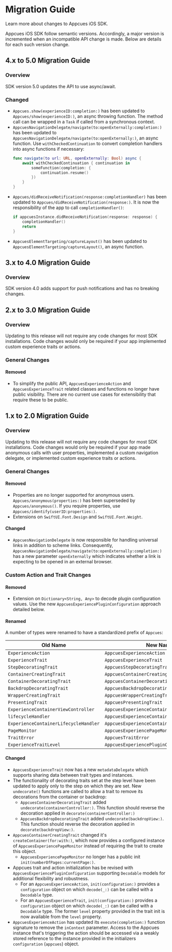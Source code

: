 # Migration Guide

Learn more about changes to Appcues iOS SDK.

Appcues iOS SDK follow semantic versions. Accordingly, a major version is incremented when an incompatible API change is made. Below are details for each such version change.

## 4.x to 5.0 Migration Guide

### Overview

SDK version 5.0 updates the API to use async/await.

### Changed

- `Appcues.show(experienceID:completion:)` has been updated to ``Appcues/show(experienceID:)``, an async throwing function. The method call can be wrapped in a `Task` if called from a synchronous context.
- `AppcuesNavigationDelegate/navigate(to:openExternally:completion:)` has been updated to ``AppcuesNavigationDelegate/navigate(to:openExternally:)``, an async function. Use `withCheckedContinuation` to convert completion handlers into async functions if necessary:
    ```swift
    func navigate(to url: URL, openExternally: Bool) async {
        await withCheckedContinuation { continuation in
            someFunction(completion: {
                continuation.resume()
            })
        }
    }
    ```
- `Appcues/didReceiveNotification(response:completionHandler)` has been updated to ``Appcues/didReceiveNotification(response:)``. It is now the responsibility of the app to call `completionHandler()`:
    ```swift
    if appcuesInstance.didReceiveNotification(response: response) {
        completionHandler()
        return
    }
    ```
- `AppcuesElementTargeting/captureLayout()` has been updated to ``AppcuesElementTargeting/captureLayout()``, an async function.

## 3.x to 4.0 Migration Guide

### Overview

SDK version 4.0 adds support for push notifications and has no breaking changes.

## 2.x to 3.0 Migration Guide

### Overview

Updating to this release will not require any code changes for most SDK installations.  Code changes would only be required if your app implemented custom experience traits or actions.

### General Changes

#### Removed

- To simplify the public API, `AppcuesExperienceAction` and `AppcuesExperienceTrait` related classes and functions no longer have public visibility. There are no current use cases for extensibility that require these to be public.

## 1.x to 2.0 Migration Guide

### Overview

Updating to this release will not require any code changes for most SDK installations.  Code changes would only be required if your app made anonymous calls with user properties, implemented a custom navigation delegate, or implemented custom experience traits or actions.

### General Changes

#### Removed

- Properties are no longer supported for anonymous users. `Appcues/anonymous(properties:)` has been superseded by ``Appcues/anonymous()``. If you require properties, use ``Appcues/identify(userID:properties:)``.
- Extensions on `SwiftUI.Font.Design` and `SwiftUI.Font.Weight`.

#### Changed

- ``AppcuesNavigationDelegate`` is now responsible for handling universal links in addition to scheme links. Consequently, `AppcuesNavigationDelegate/navigate(to:openExternally:completion:)` has a new parameter `openExternally` which indicates whether a link is expecting to be opened in an external browser.

### Custom Action and Trait Changes

#### Removed

- Extension on `Dictionary<String, Any>` to decode plugin configuration values. Use the new `AppcuesExperiencePluginConfiguration` approach detailed below.

#### Renamed

A number of types were renamed to have a standardized prefix of `Appcues`:

| Old Name                              | New Name                                     |
| ------------------------------------- | -------------------------------------------- |
| `ExperienceAction`                    | `AppcuesExperienceAction`                    |
| `ExperienceTrait`                     | `AppcuesExperienceTrait`                     |
| `StepDecoratingTrait`                 | `AppcuesStepDecoratingTrait`                 |
| `ContainerCreatingTrait`              | `AppcuesContainerCreatingTrait`              |
| `ContainerDecoratingTrait`            | `AppcuesContainerDecoratingTrait`            |
| `BackdropDecoratingTrait`             | `AppcuesBackdropDecoratingTrait`             |
| `WrapperCreatingTrait`                | `AppcuesWrapperCreatingTrait`                |
| `PresentingTrait`                     | `AppcuesPresentingTrait`                     |
| `ExperienceContainerViewController`   | `AppcuesExperienceContainerViewController`   |
| `lifecycleHandler`                    | `AppcuesExperienceContainer/eventHandler`    |
| `ExperienceContainerLifecycleHandler` | `AppcuesExperienceContainerEventHandler`     |
| `PageMonitor`                         | `AppcuesExperiencePageMonitor`               |
| `TraitError`                          | `AppcuesTraitError`                          |
| `ExperienceTraitLevel`                | `AppcuesExperiencePluginConfiguration.Level` |

#### Changed

- `AppcuesExperienceTrait` now has a new `metadataDelegate` which supports sharing data between trait types and instances.
- The functionality of decorating traits set at the step level have been updated to apply only to the step on which they are set. New `undecorate()` functions are called to allow a trait to remove its decorations from the container or backdrop:
    - `AppcuesContainerDecoratingTrait` added `undecorate(containerController:)`. This function should reverse the decoration applied in `decorate(containerController:)`
    - `AppcuesBackdropDecoratingTrait` added `undecorate(backdropView:)`. This function should reverse the decoration applied in `decorate(backdropView:)`.
- `AppcuesContainerCreatingTrait` changed it's `createContainer(for:with:)`, which now provides a configured instance of `AppcuesExperiencePageMonitor` instead of requiring the trait to create this object.
    - `AppcuesExperiencePageMonitor` no longer has a public init `init(numberOfPages:currentPage:)`.
- Appcues trait and action initialization has be revised with `AppcuesExperiencePluginConfiguration` supporting `Decodable` models for additional flexibility and robustness.
    - For an `AppcuesExperienceAction`, `init(configuration:)` provides a `configuration` object on which `decode(_:)` can be called with a `Decodable` type.
    - For an `AppcuesExperienceTrait`, `init(configuration:)` provides a `configuration` object on which `decode(_:)` can be called with a `Decodable` type. The former `level` property provided in the trait init is now available from the `level` property. 
- `AppcuesExperienceAction` has updated its `execute(completion:)` function signature to remove the `inContext` parameter. Access to the Appcues instance that's triggering the action should be accessed via a weakly stored reference to the instance provided in the initializers `configuration` (`appcues`) object.
